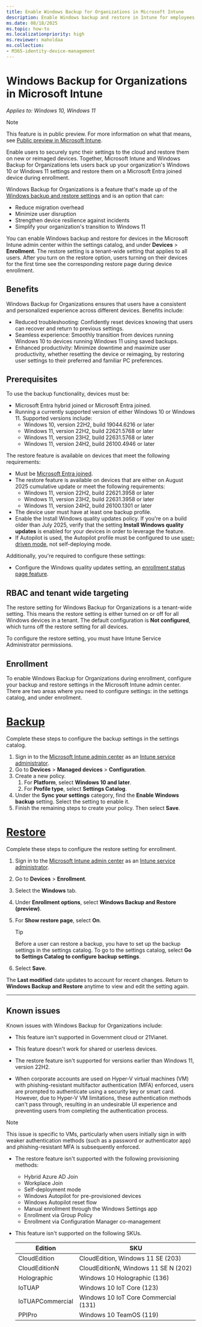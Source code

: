 ```yaml
---
title: Enable Windows Backup for Organizations in Microsoft Intune
description: Enable Windows backup and restore in Intune for employees or students.
ms.date: 08/18/2025
ms.topic: how-to
ms.localizationpriority: high
ms.reviewer: maholdaa
ms.collection:
- M365-identity-device-management
---
```


# Windows Backup for Organizations in Microsoft Intune

*Applies to: Windows 10, Windows 11*

 > [!NOTE]
 > This feature is in public preview. For more information on what that means, see [Public preview in Microsoft Intune](../fundamentals/public-preview.md).

Enable users to securely sync their settings to the cloud and restore them on new or reimaged devices. Together, Microsoft Intune and Windows Backup for Organizations lets users back up your organization's Windows 10 or Windows 11 settings and restore them on a Microsoft Entra joined device during enrollment.

Windows Backup for Organizations is a feature that's made up of the [Windows backup and restore settings](/windows/configuration/windows-backup/catalog) and is an option that can:

* Reduce migration overhead
* Minimize user disruption
* Strengthen device resilience against incidents
* Simplify your organization's transition to Windows 11

You can enable Windows backup and restore for devices in the Microsoft Intune admin center within the settings catalog, and under **Devices** > **Enrollment**. The restore setting is a tenant-wide setting that applies to all users. After you turn on the restore option, users turning on their devices for the first time see the corresponding restore page during device enrollment.

## Benefits

Windows Backup for Organizations ensures that users have a consistent and personalized experience across different devices. Benefits include:

* Reduced troubleshooting: Confidently reset devices knowing that users can recover and return to previous settings.
* Seamless experience: Smoothly transition from devices running Windows 10 to devices running Windows 11 using saved backups.
* Enhanced productivity: Minimize downtime and maximize user productivity, whether resetting the device or reimaging, by restoring user settings to their preferred and familiar PC preferences.

## Prerequisites

To use the backup functionality, devices must be:

* Microsoft Entra hybrid joined or Microsoft Entra joined.
* Running a currently supported version of either Windows 10 or Windows 11. Supported versions include:
  * Windows 10, version 22H2, build 19044.6216 or later
  * Windows 11, version 22H2, build 22621.5768 or later
  * Windows 11, version 23H2, build 22631.5768 or later
  * Windows 11, version 24H2, build 26100.4946 or later   

The restore feature is available on devices that meet the following requirements:

- Must be [Microsoft Entra joined](/entra/identity/devices/concept-directory-join).
- The restore feature is available on devices that are either on August 2025 cumulative update or meet the following requirements:
  * Windows 11, version 22H2, build 22621.3958 or later
  * Windows 11, version 23H2, build 22631.3958 or later
  * Windows 11, version 24H2, build 26100.1301 or later
- The device user must have at least one backup profile.
- Enable the Install Windows quality updates policy. If you're on a build older than July 2025, verify that the setting **Install Windows quality updates** is enabled for your devices in order to leverage the feature.
- If Autopilot is used, the Autopilot profile must be configured to use [user-driven mode](/autopilot/user-driven), not self-deploying mode.

Additionally, you're required to configure these settings:
- Configure the Windows quality updates setting, an [enrollment status page feature](windows-enrollment-status.md).

## RBAC and tenant wide targeting
The restore setting for Windows Backup for Organizations is a tenant-wide setting. This means the restore setting is either turned on or off for all Windows devices in a tenant. The default configuration is **Not configured**, which turns off the restore setting for all devices.

To configure the restore setting, you must have Intune Service Administrator permissions.

## Enrollment

To enable Windows Backup for Organizations during enrollment, configure your backup and restore settings in the Microsoft Intune admin center. There are two areas where you need to configure settings: in the settings catalog, and under enrollment. 

# [Backup](#tab/backup)

Complete these steps to configure the backup settings in the settings catalog.
1. Sign in to the [Microsoft Intune admin center](https://go.microsoft.com/fwlink/?linkid=2109431) as an [Intune service administrator](/entra/identity/role-based-access-control/permissions-reference#intune-administrator).
1. Go to **Devices** > **Managed devices** > **Configuration**.
1. Create a new policy.
   1. For **Platform**, select **Windows 10 and later**.
   2. For **Profile type**, select **Settings Catalog**.
1. Under the **Sync your settings** category, find the **Enable Windows backup** setting. Select the setting to enable it.
1. Finish the remaining steps to create your policy. Then select **Save**.

# [Restore](#tab/restore)

Complete these steps to configure the restore setting for enrollment.
1. Sign in to the [Microsoft Intune admin center](https://go.microsoft.com/fwlink/?linkid=2109431) as an [Intune service administrator](/entra/identity/role-based-access-control/permissions-reference#intune-administrator).
1. Go to **Devices** > **Enrollment**.
1. Select the **Windows** tab.
1. Under **Enrollment options**, select **Windows Backup and Restore (preview)**.
1. For **Show restore page**, select **On**.

    > [!TIP]
    > Before a user can restore a backup, you have to set up the backup settings in the settings catalog. To go to the settings catalog, select **Go to Settings Catalog to configure backup settings**.

1. Select **Save**.

The **Last modified** date updates to account for recent changes. Return to **Windows Backup and Restore** anytime to view and edit the setting again.  

---  

## Known issues
Known issues with Windows Backup for Organizations include:

- This feature isn't supported in Government cloud or 21Vianet.

- This feature doesn't work for shared or userless devices.

- The restore feature isn't supported for versions earlier than Windows 11, version 22H2.

- When corporate accounts are used on Hyper-V virtual machines (VM) with phishing-resistant multifactor authentication (MFA) enforced, users are prompted to authenticate using a security key or smart card. However, due to Hyper-V VM limitations, these authentication methods can't pass through, resulting in an undesirable UI experience and preventing users from completing the authentication process.

>[!NOTE]
> This issue is specific to VMs, particularly when users initially sign in with weaker authentication methods (such as a password or authenticator app) and phishing-resistant MFA is subsequently enforced.

- The restore feature isn't supported with the following provisioning methods:

  - Hybrid Azure AD Join
  - Workplace Join
  - Self-deployment mode
  - Windows Autopilot for pre-provisioned devices
  - Windows Autopilot reset flow
  - Manual enrollment through the Windows Settings app
  - Enrollment via Group Policy
  - Enrollment via Configuration Manager co-management

- This feature isn't supported on the following SKUs.

  |Edition| SKU |
  | -----| ----- |
  |CloudEdition |CloudEdition, Windows 11 SE (203) |
  |CloudEditionN |CloudEditionN, Windows 11 SE N (202) |
  |Holographic |Windows 10 Holographic (136) |
  |IoTUAP |Windows 10 IoT Core (123) |
  |IoTUAPCommercial |Windows 10 IoT Core Commercial (131) |
  |PPIPro |Windows 10 TeamOS (119) |




